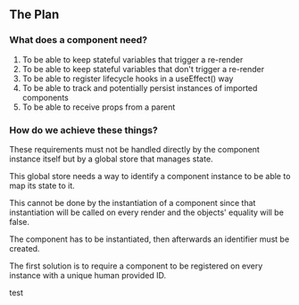 ## The Plan

### What does a component need?

1. To be able to keep stateful variables that trigger a re-render
2. To be able to keep stateful variables that don't trigger a re-render
3. To be able to register lifecycle hooks in a useEffect() way
4. To be able to track and potentially persist instances of imported components
5. To be able to receive props from a parent

### How do we achieve these things?

These requirements must not be handled directly by the component instance itself but by a global store that manages
state.

This global store needs a way to identify a component instance to be able to map its state to it.

This cannot be done by the instantiation of a component since that instantiation will be called on every render and the
objects' equality will be false.

The component has to be instantiated, then afterwards an identifier must be created.

The first solution is to require a component to be registered on every instance with a unique human provided ID.

test
